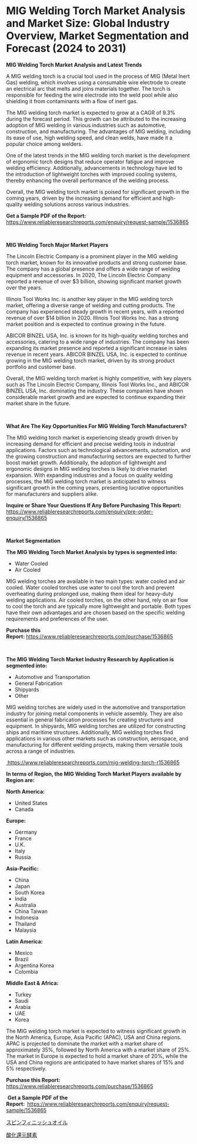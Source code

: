 <p><h1>MIG Welding Torch Market Analysis and Market Size: Global Industry Overview, Market Segmentation and Forecast (2024 to 2031)</h1></p><p><strong>MIG Welding Torch Market Analysis and Latest Trends</strong></p>
<p><p>A MIG welding torch is a crucial tool used in the process of MIG (Metal Inert Gas) welding, which involves using a consumable wire electrode to create an electrical arc that melts and joins materials together. The torch is responsible for feeding the wire electrode into the weld pool while also shielding it from contaminants with a flow of inert gas.</p><p>The MIG welding torch market is expected to grow at a CAGR of 9.3% during the forecast period. This growth can be attributed to the increasing adoption of MIG welding in various industries such as automotive, construction, and manufacturing. The advantages of MIG welding, including its ease of use, high welding speed, and clean welds, have made it a popular choice among welders.</p><p>One of the latest trends in the MIG welding torch market is the development of ergonomic torch designs that reduce operator fatigue and improve welding efficiency. Additionally, advancements in technology have led to the introduction of lightweight torches with improved cooling systems, thereby enhancing the overall performance of the welding process.</p><p>Overall, the MIG welding torch market is poised for significant growth in the coming years, driven by the increasing demand for efficient and high-quality welding solutions across various industries.</p></p>
<p><strong>Get a Sample PDF of the Report:&nbsp;</strong> <a href="https://www.reliableresearchreports.com/enquiry/request-sample/1536865">https://www.reliableresearchreports.com/enquiry/request-sample/1536865</a></p>
<p>&nbsp;</p>
<p><strong>MIG Welding Torch Major Market Players</strong></p>
<p><p>The Lincoln Electric Company is a prominent player in the MIG welding torch market, known for its innovative products and strong customer base. The company has a global presence and offers a wide range of welding equipment and accessories. In 2020, The Lincoln Electric Company reported a revenue of over $3 billion, showing significant market growth over the years.</p><p>Illinois Tool Works Inc. is another key player in the MIG welding torch market, offering a diverse range of welding and cutting products. The company has experienced steady growth in recent years, with a reported revenue of over $14 billion in 2020. Illinois Tool Works Inc. has a strong market position and is expected to continue growing in the future.</p><p>ABICOR BINZEL USA, Inc. is known for its high-quality welding torches and accessories, catering to a wide range of industries. The company has been expanding its market presence and reported a significant increase in sales revenue in recent years. ABICOR BINZEL USA, Inc. is expected to continue growing in the MIG welding torch market, driven by its strong product portfolio and customer base.</p><p>Overall, the MIG welding torch market is highly competitive, with key players such as The Lincoln Electric Company, Illinois Tool Works Inc., and ABICOR BINZEL USA, Inc. dominating the industry. These companies have shown considerable market growth and are expected to continue expanding their market share in the future.</p></p>
<p>&nbsp;</p>
<p><strong>What Are The Key Opportunities For MIG Welding Torch Manufacturers?</strong></p>
<p><p>The MIG welding torch market is experiencing steady growth driven by increasing demand for efficient and precise welding tools in industrial applications. Factors such as technological advancements, automation, and the growing construction and manufacturing sectors are expected to further boost market growth. Additionally, the adoption of lightweight and ergonomic designs in MIG welding torches is likely to drive market expansion. With expanding industries and a focus on quality welding processes, the MIG welding torch market is anticipated to witness significant growth in the coming years, presenting lucrative opportunities for manufacturers and suppliers alike.</p></p>
<p><strong>Inquire or Share Your Questions If Any Before Purchasing This Report:</strong> <a href="https://www.reliableresearchreports.com/enquiry/pre-order-enquiry/1536865">https://www.reliableresearchreports.com/enquiry/pre-order-enquiry/1536865</a></p>
<p>&nbsp;</p>
<p><strong>Market Segmentation</strong></p>
<p><strong>The MIG Welding Torch Market Analysis by types is segmented into:</strong></p>
<p><ul><li>Water Cooled</li><li>Air Cooled</li></ul></p>
<p><p>MIG welding torches are available in two main types: water cooled and air cooled. Water cooled torches use water to cool the torch and prevent overheating during prolonged use, making them ideal for heavy-duty welding applications. Air cooled torches, on the other hand, rely on air flow to cool the torch and are typically more lightweight and portable. Both types have their own advantages and are chosen based on the specific welding requirements and preferences of the user.</p></p>
<p><strong>Purchase this Report:&nbsp;</strong><a href="https://www.reliableresearchreports.com/purchase/1536865">https://www.reliableresearchreports.com/purchase/1536865</a></p>
<p>&nbsp;</p>
<p><strong>The MIG Welding Torch Market Industry Research by Application is segmented into:</strong></p>
<p><ul><li>Automotive and Transportation</li><li>General Fabrication</li><li>Shipyards</li><li>Other</li></ul></p>
<p><p>MIG welding torches are widely used in the automotive and transportation industry for joining metal components in vehicle assembly. They are also essential in general fabrication processes for creating structures and equipment. In shipyards, MIG welding torches are utilized for constructing ships and maritime structures. Additionally, MIG welding torches find applications in various other markets such as construction, aerospace, and manufacturing for different welding projects, making them versatile tools across a range of industries.</p></p>
<p><a href="https://www.reliableresearchreports.com/mig-welding-torch-r1536865">&nbsp;https://www.reliableresearchreports.com/mig-welding-torch-r1536865</a></p>
<p><strong>In terms of Region, the MIG Welding Torch Market Players available by Region are:</strong></p>
<p>
    <p> <strong> North America: </strong>
        <ul>
            <li>United States</li>
            <li>Canada</li>
        </ul>
        </p> 
    <p> <strong> Europe: </strong>
        <ul>
            <li>Germany</li>
            <li>France</li>
            <li>U.K.</li>
            <li>Italy</li>
            <li>Russia</li>
        </ul>
        </p> 
    <p> <strong> Asia-Pacific: </strong>
        <ul>
            <li>China</li>
            <li>Japan</li>
            <li>South Korea</li>
            <li>India</li>
            <li>Australia</li>
            <li>China Taiwan</li>
            <li>Indonesia</li>
            <li>Thailand</li>
            <li>Malaysia</li>
        </ul>
        </p> 
    <p> <strong> Latin America: </strong>
        <ul>
            <li>Mexico</li>
            <li>Brazil</li>
            <li>Argentina Korea</li>
            <li>Colombia</li>
        </ul>
        </p> 
    <p> <strong> Middle East & Africa: </strong>
        <ul>
            <li>Turkey</li>
            <li>Saudi</li>
            <li>Arabia</li>
            <li>UAE</li>
            <li>Korea</li>
        </ul>
    </p>
    </p>
<p><p>The MIG welding torch market is expected to witness significant growth in the North America, Europe, Asia Pacific (APAC), USA and China regions. APAC is projected to dominate the market with a market share of approximately 35%, followed by North America with a market share of 25%. The market in Europe is expected to hold a market share of 20%, while the USA and China regions are anticipated to have market shares of 15% and 5% respectively.</p></p>
<p><strong>Purchase this Report: </strong><a href="https://www.reliableresearchreports.com/purchase/1536865">https://www.reliableresearchreports.com/purchase/1536865</a></p>
<p>&nbsp;<strong>Get a Sample PDF of the Report:&nbsp;&nbsp;</strong><a href="https://www.reliableresearchreports.com/enquiry/request-sample/1536865">https://www.reliableresearchreports.com/enquiry/request-sample/1536865</a></p>
<p><strong></strong></p>
<p><p><a href="https://github.com/decker5351/Market-Research-Report-List-1/blob/main/703560936617.md">スピンフィニッシュオイル</a></p><p><a href="https://github.com/KaydenJohns1964/Market-Research-Report-List-1/blob/main/634198336615.md">酸化還元酵素</a></p></p>